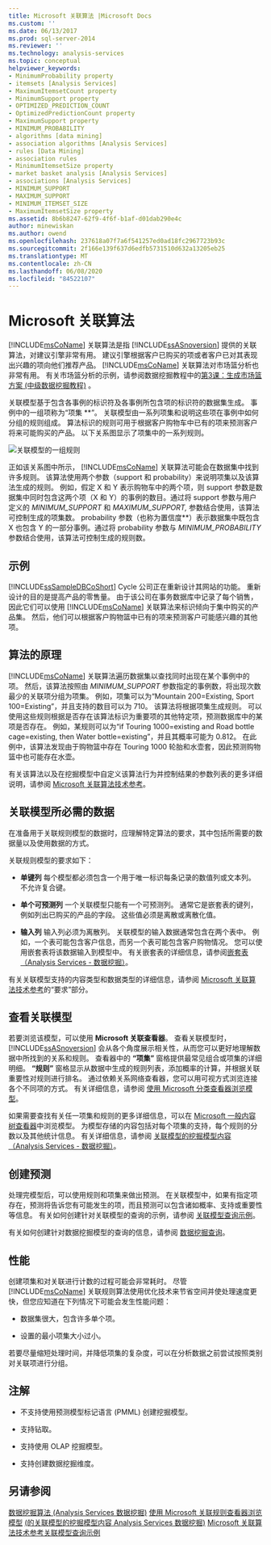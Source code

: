 ```yaml
---
title: Microsoft 关联算法 |Microsoft Docs
ms.custom: ''
ms.date: 06/13/2017
ms.prod: sql-server-2014
ms.reviewer: ''
ms.technology: analysis-services
ms.topic: conceptual
helpviewer_keywords:
- MinimumProbability property
- itemsets [Analysis Services]
- MaximumItemsetCount property
- MinimumSupport property
- OPTIMIZED_PREDICTION_COUNT
- OptimizedPredictionCount property
- MaximumSupport property
- MINIMUM_PROBABILITY
- algorithms [data mining]
- association algorithms [Analysis Services]
- rules [Data Mining]
- association rules
- MinimumItemsetSize property
- market basket analysis [Analysis Services]
- associations [Analysis Services]
- MINIMUM_SUPPORT
- MAXIMUM_SUPPORT
- MINIMUM_ITEMSET_SIZE
- MaximumItemsetSize property
ms.assetid: 8b6b8247-62f9-4f6f-b1af-d01dab290e4c
author: minewiskan
ms.author: owend
ms.openlocfilehash: 237618a07f7a6f541257ed0ad18fc2967723b93c
ms.sourcegitcommit: 2f166e139f637d6edfb5731510d632a13205eb25
ms.translationtype: MT
ms.contentlocale: zh-CN
ms.lasthandoff: 06/08/2020
ms.locfileid: "84522107"
---
```

# <a name="microsoft-association-algorithm"></a>Microsoft 关联算法
  [!INCLUDE[msCoName](../../includes/msconame-md.md)] 关联算法是指 [!INCLUDE[ssASnoversion](../../includes/ssasnoversion-md.md)] 提供的关联算法，对建议引擎非常有用。 建议引擎根据客户已购买的项或者客户已对其表现出兴趣的项向他们推荐产品。 [!INCLUDE[msCoName](../../includes/msconame-md.md)] 关联算法对市场篮分析也非常有用。 有关市场篮分析的示例，请参阅数据挖掘教程中的[第3课：生成市场篮方案 &#40;中级数据挖掘教程&#41;](../../tutorials/lesson-3-building-a-market-basket-scenario-intermediate-data-mining-tutorial.md) 。

 关联模型基于包含各事例的标识符及各事例所包含项的标识符的数据集生成。 事例中的一组项称为“项集 **”。 关联模型由一系列项集和说明这些项在事例中如何分组的规则组成。 算法标识的规则可用于根据客户购物车中已有的项来预测客户将来可能购买的产品。 以下关系图显示了项集中的一系列规则。

 ![关联模型的一组规则](../media/association.gif "关联模型的一组规则")

 正如该关系图中所示， [!INCLUDE[msCoName](../../includes/msconame-md.md)] 关联算法可能会在数据集中找到许多规则。 该算法使用两个参数（support 和 probability）来说明项集以及该算法生成的规则。 例如，假定 X 和 Y 表示购物车中的两个项，则 support 参数是数据集中同时包含这两个项（X 和 Y）的事例的数目。通过将 support 参数与用户定义的 *MINIMUM_SUPPORT* 和 *MAXIMUM_SUPPORT,* 参数结合使用，该算法可控制生成的项集数。 probability 参数（也称为置信度**）表示数据集中既包含 X 也包含 Y 的一部分事例。通过将 probability 参数与 *MINIMUM_PROBABILITY* 参数结合使用，该算法可控制生成的规则数。

## <a name="example"></a>示例
 [!INCLUDE[ssSampleDBCoShort](../../includes/sssampledbcoshort-md.md)] Cycle 公司正在重新设计其网站的功能。 重新设计的目的是提高产品的零售量。 由于该公司在事务数据库中记录了每个销售，因此它们可以使用 [!INCLUDE[msCoName](../../includes/msconame-md.md)] 关联算法来标识倾向于集中购买的产品集。 然后，他们可以根据客户购物篮中已有的项来预测客户可能感兴趣的其他项。

## <a name="how-the-algorithm-works"></a>算法的原理
 [!INCLUDE[msCoName](../../includes/msconame-md.md)] 关联算法遍历数据集以查找同时出现在某个事例中的项。 然后，该算法按照由 *MINIMUM_SUPPORT* 参数指定的事例数，将出现次数最少的关联项分组为项集。 例如，项集可以为“Mountain 200=Existing, Sport 100=Existing”，并且支持的数目可以为 710。 该算法将根据项集生成规则。 可以使用这些规则根据是否存在该算法标识为重要项的其他特定项，预测数据库中的某项是否存在。 例如，某规则可以为“if Touring 1000=existing and Road bottle cage=existing, then Water bottle=existing”，并且其概率可能为 0.812。 在此例中，该算法发现由于购物篮中存在 Touring 1000 轮胎和水壶套，因此预测购物篮中也可能存在水壶。

 有关该算法以及在挖掘模型中自定义该算法行为并控制结果的参数列表的更多详细说明，请参阅 [Microsoft 关联算法技术参考](microsoft-association-algorithm-technical-reference.md)。

## <a name="data-required-for-association-models"></a>关联模型所必需的数据
 在准备用于关联规则模型的数据时，应理解特定算法的要求，其中包括所需要的数据量以及使用数据的方式。

 关联规则模型的要求如下：

-   **单键列** 每个模型都必须包含一个用于唯一标识每条记录的数值列或文本列。 不允许复合键。

-   **单个可预测列** 一个关联模型只能有一个可预测列。 通常它是嵌套表的键列，例如列出已购买的产品的字段。 这些值必须是离散或离散化值。

-   **输入列** 输入列必须为离散列。 关联模型的输入数据通常包含在两个表中。 例如，一个表可能包含客户信息，而另一个表可能包含客户购物情况。 您可以使用嵌套表将该数据输入到模型中。 有关嵌套表的详细信息，请参阅[嵌套表（Analysis Services - 数据挖掘）](nested-tables-analysis-services-data-mining.md)。

 有关关联模型支持的内容类型和数据类型的详细信息，请参阅 [Microsoft 关联算法技术参考](microsoft-association-algorithm-technical-reference.md)的“要求”部分。

## <a name="viewing-an-association-model"></a>查看关联模型
 若要浏览该模型，可以使用 **Microsoft 关联查看器**。 查看关联模型时， [!INCLUDE[ssASnoversion](../../includes/ssasnoversion-md.md)] 会从各个角度展示相关性，从而您可以更好地理解数据中所找到的关系和规则。 查看器中的 **“项集”** 窗格提供最常见组合或项集的详细明细。 **“规则”** 窗格显示从数据中生成的规则列表，添加概率的计算，并根据关联重要性对规则进行排名。 通过依赖关系网络查看器，您可以用可视方式浏览连接各个不同项的方式。 有关详细信息，请参阅 [使用 Microsoft 分类查看器浏览模型](browse-a-model-using-the-microsoft-cluster-viewer.md)。

 如果需要查找有关任一项集和规则的更多详细信息，可以在 [Microsoft 一般内容树查看器](browse-a-model-using-the-microsoft-generic-content-tree-viewer.md)中浏览模型。 为模型存储的内容包括对每个项集的支持，每个规则的分数以及其他统计信息。 有关详细信息，请参阅 [关联模型的挖掘模型内容（Analysis Services - 数据挖掘）](mining-model-content-for-association-models-analysis-services-data-mining.md)。

## <a name="creating-predictions"></a>创建预测
 处理完模型后，可以使用规则和项集来做出预测。 在关联模型中，如果有指定项存在，预测将告诉您有可能发生的项，而且预测可以包含诸如概率、支持或重要性等信息。 有关如何创建针对关联模型的查询的示例，请参阅 [关联模型查询示例](association-model-query-examples.md)。

 有关如何创建针对数据挖掘模型的查询的信息，请参阅 [数据挖掘查询](data-mining-queries.md)。

## <a name="performance"></a>性能
 创建项集和对关联进行计数的过程可能会非常耗时。 尽管 [!INCLUDE[msCoName](../../includes/msconame-md.md)] 关联规则算法使用优化技术来节省空间并使处理速度更快，但您应知道在下列情况下可能会发生性能问题：

-   数据集很大，包含许多单个项。

-   设置的最小项集大小过小。

 若要尽量缩短处理时间，并降低项集的复杂度，可以在分析数据之前尝试按照类别对关联项进行分组。

## <a name="remarks"></a>注解

-   不支持使用预测模型标记语言 (PMML) 创建挖掘模型。

-   支持钻取。

-   支持使用 OLAP 挖掘模型。

-   支持创建数据挖掘维度。

## <a name="see-also"></a>另请参阅
 [数据挖掘算法 &#40;Analysis Services 数据挖掘&#41;](data-mining-algorithms-analysis-services-data-mining.md) [使用 Microsoft 关联规则查看器浏览模型](browse-a-model-using-the-microsoft-association-rules-viewer.md) [&#40;的关联模型的挖掘模型内容 Analysis Services 数据挖掘&#41;](mining-model-content-for-association-models-analysis-services-data-mining.md) [Microsoft 关联算法技术参考](microsoft-association-algorithm-technical-reference.md)[关联模型查询示例](association-model-query-examples.md)


